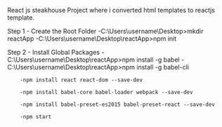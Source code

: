 React js steakhouse Project where i converted html templates to reactjs template.


Step 1 - Create the Root Folder
      -C:\Users\username\Desktop>mkdir reactApp
      -C:\Users\username\Desktop\reactApp>npm init
      
 Step 2 - Install Global Packages
       -C:\Users\username\Desktop\reactApp>npm install -g babel
        -C:\Users\username\Desktop\reactApp>npm install -g babel-cli
        
        -npm install react react-dom --save-dev
        
        -npm install babel-core babel-loader webpack --save-dev
        
        -npm install babel-preset-es2015 babel-preset-react --save-dev
        
        -npm start
